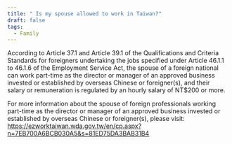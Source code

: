 ```yaml
---
title: " Is my spouse allowed to work in Taiwan?"
draft: false
tags:
  - Family
---
```

According to Article 37.1 and Article 39.1 of the Qualifications and Criteria Standards for foreigners undertaking the jobs specified under Article 46.1.1 to 46.1.6 of the Employment Service Act, the spouse of a foreign national can work part-time as the director or manager of an approved business invested or established by overseas Chinese or foreigner(s), and their salary or remuneration is regulated by an hourly salary of NT$200 or more.

For more information about the spouse of foreign professionals working part-time as the director or manager of an approved business invested or established by overseas Chinese or foreigner(s), please visit: <https://ezworktaiwan.wda.gov.tw/en/cp.aspx?n=7EB700A6BCB030A5&s=81ED75DA3BAB31B4>